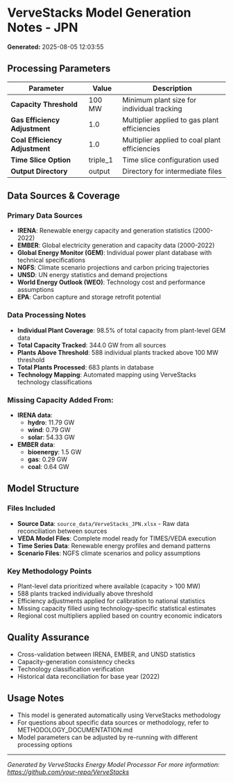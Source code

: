 # VerveStacks Model Generation Notes - JPN

**Generated:** 2025-08-05 12:03:55

## Processing Parameters

| Parameter | Value | Description |
|-----------|-------|-------------|
| **Capacity Threshold** | 100 MW | Minimum plant size for individual tracking |
| **Gas Efficiency Adjustment** | 1.0 | Multiplier applied to gas plant efficiencies |
| **Coal Efficiency Adjustment** | 1.0 | Multiplier applied to coal plant efficiencies |
| **Time Slice Option** | triple_1 | Time slice configuration used |
| **Output Directory** | output | Directory for intermediate files |

## Data Sources & Coverage

### Primary Data Sources
- **IRENA**: Renewable energy capacity and generation statistics (2000-2022)
- **EMBER**: Global electricity generation and capacity data (2000-2022)
- **Global Energy Monitor (GEM)**: Individual power plant database with technical specifications
- **NGFS**: Climate scenario projections and carbon pricing trajectories
- **UNSD**: UN energy statistics and demand projections
- **World Energy Outlook (WEO)**: Technology cost and performance assumptions
- **EPA**: Carbon capture and storage retrofit potential

### Data Processing Notes
- **Individual Plant Coverage**: 98.5% of total capacity from plant-level GEM data
- **Total Capacity Tracked**: 344.0 GW from all sources
- **Plants Above Threshold**: 588 individual plants tracked above 100 MW threshold
- **Total Plants Processed**: 683 plants in database
- **Technology Mapping**: Automated mapping using VerveStacks technology classifications

### Missing Capacity Added From:
- **IRENA data**:
  - **hydro**: 11.79 GW
  - **wind**: 0.79 GW
  - **solar**: 54.33 GW
- **EMBER data**:
  - **bioenergy**: 1.5 GW
  - **gas**: 0.29 GW
  - **coal**: 0.64 GW

## Model Structure

### Files Included
- **Source Data**: `source_data/VerveStacks_JPN.xlsx` - Raw data reconciliation between sources
- **VEDA Model Files**: Complete model ready for TIMES/VEDA execution
- **Time Series Data**: Renewable energy profiles and demand patterns
- **Scenario Files**: NGFS climate scenarios and policy assumptions

### Key Methodology Points
- Plant-level data prioritized where available (capacity > 100 MW)
- 588 plants tracked individually above threshold
- Efficiency adjustments applied for calibration to national statistics
- Missing capacity filled using technology-specific statistical estimates
- Regional cost multipliers applied based on country economic indicators

## Quality Assurance
- Cross-validation between IRENA, EMBER, and UNSD statistics
- Capacity-generation consistency checks
- Technology classification verification
- Historical data reconciliation for base year (2022)

## Usage Notes
- This model is generated automatically using VerveStacks methodology
- For questions about specific data sources or methodology, refer to METHODOLOGY_DOCUMENTATION.md
- Model parameters can be adjusted by re-running with different processing options

---
*Generated by VerveStacks Energy Model Processor*
*For more information: https://github.com/your-repo/VerveStacks*
